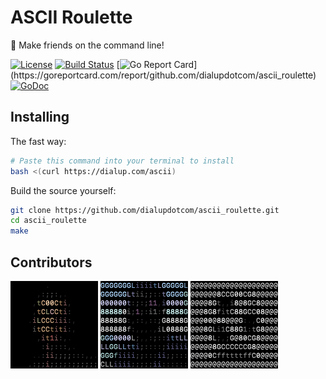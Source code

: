 # ASCII Roulette
👾 Make friends on the command line!

[![License](https://img.shields.io/github/license/dialupdotcom/ascii_roulette.svg)](https://raw.githubusercontent.com/dialupdotcom/ascii_roulette/master/LICENSE)
[![Build Status](https://travis-ci.org/dialupdotcom/ascii_roulette.svg?branch=master)](https://travis-ci.org/dialupdotcom/ascii_roulette)
[![Go Report Card](https://goreportcard.com/badge/github.com/dialupdotcom/ascii_roulette?)](https://goreportcard.com/report/github.com/dialupdotcom/ascii_roulette)
[![GoDoc](https://godoc.org/github.com/dialupdotcom/ascii_roulette?status.svg)](https://godoc.org/github.com/dialupdotcom/ascii_roulette)

## Installing

The fast way:
```sh
# Paste this command into your terminal to install
bash <(curl https://dialup.com/ascii)
```

Build the source yourself:
```sh
git clone https://github.com/dialupdotcom/ascii_roulette.git
cd ascii_roulette
make
```

## Contributors

[![maxhawkins](avatar/contributors/maxhawkins.png)](https://github.com/maxhawkins)
[![Sean-Der](avatar/contributors/Sean-Der.png)](https://github.com/Sean-Der)
[![djbaskin](avatar/contributors/djbaskin.png)](https://github.com/djbaskin)
